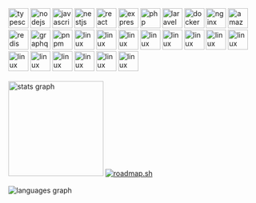 <div>
  <img src="https://skillicons.dev/icons?i=ts" height="40" alt="typescript logo"  />
  <img src="https://skillicons.dev/icons?i=nodejs" height="40" alt="nodejs logo"  />
  <img src="https://skillicons.dev/icons?i=js" height="40" alt="javascript logo"  />
  <img src="https://skillicons.dev/icons?i=nestjs" height="40" alt="nestjs logo"  />
  <img src="https://skillicons.dev/icons?i=react" height="40" alt="react logo"  />
  <img src="https://skillicons.dev/icons?i=express" height="40" alt="express logo"  />
  <img src="https://skillicons.dev/icons?i=php" height="40" alt="php logo"  />
  <img src="https://skillicons.dev/icons?i=laravel" height="40" alt="laravel logo"  />
  <img src="https://skillicons.dev/icons?i=docker" height="40" alt="docker logo"  />
  <img src="https://skillicons.dev/icons?i=nginx" height="40" alt="nginx logo"  />
  <img src="https://skillicons.dev/icons?i=aws" height="40" alt="amazonwebservices logo"  />
  <img src="https://skillicons.dev/icons?i=redis" height="40" alt="redis logo"  />
  <img src="https://skillicons.dev/icons?i=graphql" height="40" alt="graphql logo"  />
  <img src="https://skillicons.dev/icons?i=pnpm" height="40" alt="pnpm logo"  />
  <img src="https://skillicons.dev/icons?i=linux" height="40" alt="linux logo"  />
  <img src="https://skillicons.dev/icons?i=prisma" height="40" alt="linux logo"  />
  <img src="https://skillicons.dev/icons?i=bash" height="40" alt="linux logo"  />
  <img src="https://skillicons.dev/icons?i=githubactions" height="40" alt="linux logo"  />
  <img src="https://skillicons.dev/icons?i=grafana" height="40" alt="linux logo"  />
  <img src="https://skillicons.dev/icons?i=rabbitmq" height="40" alt="linux logo"  />
  <img src="https://skillicons.dev/icons?i=kubernetes" height="40" alt="linux logo"  />
  <img src="https://skillicons.dev/icons?i=nextjs" height="40" alt="linux logo"  />
  <img src="https://skillicons.dev/icons?i=postman" height="40" alt="linux logo"  />
  <img src="https://skillicons.dev/icons?i=remix" height="40" alt="linux logo"  />
  <img src="https://skillicons.dev/icons?i=tailwind" height="40" alt="linux logo"  />
  <img src="https://skillicons.dev/icons?i=wordpress" height="40" alt="linux logo"  />
  <img src="https://skillicons.dev/icons?i=arduino" height="40" alt="linux logo"  />
  <img src="https://skillicons.dev/icons?i=cloudflare" height="40" alt="linux logo"  />
</div>
<br clear="both">
<div>
  <img src="https://github-readme-stats.vercel.app/api?username=nonamich&hide_title=false&hide_rank=true&show_icons=true&include_all_commits=true&count_private=true&disable_animations=false&theme=github_dark&locale=en&hide_border=true" height="190" alt="stats graph"  />
  <a href="https://roadmap.sh"><img src="https://roadmap.sh/card/wide/674354f65434bf319aa6da84?variant=dark" alt="roadmap.sh"/></a>
</div>
<br clear="both">
<div>
  <img src="https://github-readme-stats.vercel.app/api/top-langs?username=nonamich&locale=en&&langs_count=10&theme=github_dark&hide_border=true" alt="languages graph"  />
</div>
